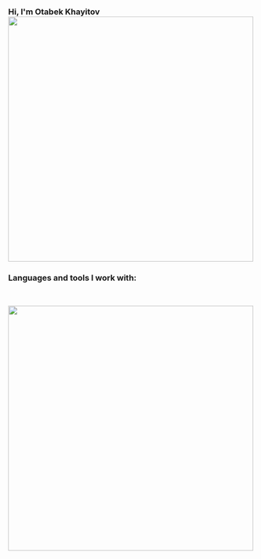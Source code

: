 ### Hi, I'm Otabek Khayitov <img src="https://t4.ftcdn.net/jpg/03/58/42/75/360_F_358427509_EFpw8u9515zgHy6cPHsOJaCz3ueNts5y.jpg" width="500px"> 
### Languages and tools I work with:
<br/>
<code> <img src="https://t4.ftcdn.net/jpg/03/58/42/75/360_F_358427509_EFpw8u9515zgHy6cPHsOJaCz3ueNts5y.jpg" width="500px"> <code/>
